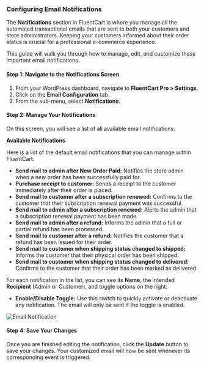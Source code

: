 ### Configuring Email Notifications

The **Notifications** section in FluentCart is where you manage all the automated transactional emails that are sent to both your customers and store administrators. Keeping your customers informed about their order status is crucial for a professional e-commerce experience.

This guide will walk you through how to manage, edit, and customize these important email notifications.

#### Step 1: Navigate to the Notifications Screen

1.  From your WordPress dashboard, navigate to **FluentCart Pro > Settings**.
2.  Click on the **Email Configuration** tab.
3.  From the sub-menu, select **Notifications**.

#### Step 2: Manage Your Notifications

On this screen, you will see a list of all available email notifications.

**Available Notifications**

Here is a list of the default email notifications that you can manage within FluentCart:

* **Send mail to admin after New Order Paid:** Notifies the store admin when a new order has been successfully paid for.
* **Purchase receipt to customer:** Sends a receipt to the customer immediately after their order is placed.
* **Send mail to customer after a subscription renewed:** Confirms to the customer that their subscription renewal payment was successful.
* **Send mail to admin after a subscription renewed:** Alerts the admin that a subscription renewal payment has been made.
* **Send mail to admin after a refund:** Informs the admin that a full or partial refund has been processed.
* **Send mail to customer after a refund:** Notifies the customer that a refund has been issued for their order.
* **Send mail to customer when shipping status changed to shipped:** Informs the customer that their physical order has been shipped.
* **Send mail to customer when shipping status changed to delivered:** Confirms to the customer that their order has been marked as delivered.


For each notification in the list, you can see its **Name**, the intended **Recipient** (Admin or Customer), and toggle options on the right:

* **Enable/Disable Toggle:** Use this switch to quickly activate or deactivate any notification. The email will only be sent if the toggle is enabled.

![Email Notification](/images/settings-configuration/email-notifications/email-notification-1.png)

#### Step 4: Save Your Changes

Once you are finished editing the notification, click the **Update** button to save your changes. Your customized email will now be sent whenever its corresponding event is triggered.